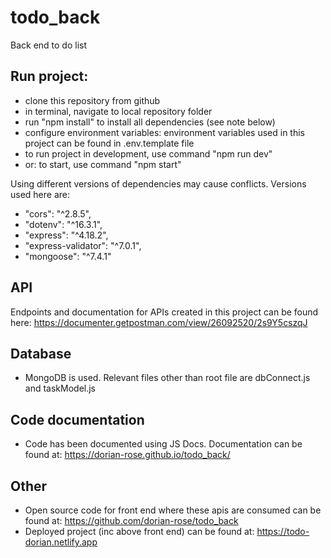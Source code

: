 # todo_back

Back end to do list

## Run project:

- clone this repository from github
- in terminal, navigate to local repository folder
- run "npm install" to install all dependencies (see note below)
- configure environment variables: environment variables used in this project can be found in .env.template file
- to run project in development, use command "npm run dev"
- or: to start, use command "npm start"

Using different versions of dependencies may cause conflicts. Versions used here are:

- "cors": "^2.8.5",
- "dotenv": "^16.3.1",
- "express": "^4.18.2",
- "express-validator": "^7.0.1",
- "mongoose": "^7.4.1"

## API

Endpoints and documentation for APIs created in this project can be found here: https://documenter.getpostman.com/view/26092520/2s9Y5cszqJ

## Database

- MongoDB is used. Relevant files other than root file are dbConnect.js and taskModel.js

## Code documentation

- Code has been documented using JS Docs. Documentation can be found at: https://dorian-rose.github.io/todo_back/

## Other

- Open source code for front end where these apis are consumed can be found at: https://github.com/dorian-rose/todo_back
- Deployed project (inc above front end) can be found at: https://todo-dorian.netlify.app
